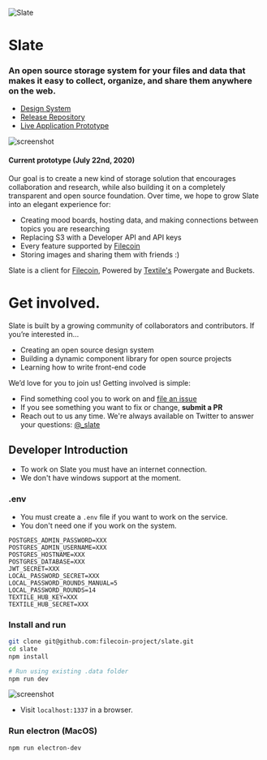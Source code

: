 ![Slate](https://user-images.githubusercontent.com/310223/88096926-48f21880-cb4c-11ea-803f-1984f4515651.png)

# Slate

### An open source storage system for your files and data that makes it easy to collect, organize, and share them anywhere on the web.

- [Design System](https://slate.host/_/system)
- [Release Repository](https://github.com/filecoin-project/slate-react-system)
- [Live Application Prototype](https://slate.host/_)

![screenshot](https://user-images.githubusercontent.com/310223/88253285-3a981f80-cc66-11ea-884b-e3b055f6bf46.png)

#### Current prototype (July 22nd, 2020)

Our goal is to create a new kind of storage solution that encourages collaboration and research, while also building it on a completely transparent and open source foundation. Over time, we hope to grow Slate into an elegant experience for:

- Creating mood boards, hosting data, and making connections between topics you are researching
- Replacing S3 with a Developer API and API keys
- Every feature supported by [Filecoin](https://filecoin.io)
- Storing images and sharing them with friends :)

Slate is a client for [Filecoin](https://filecoin.io), Powered by [Textile's](https://textile.io) Powergate and Buckets.

# Get involved.

Slate is built by a growing community of collaborators and contributors. If you’re interested in…

- Creating an open source design system
- Building a dynamic component library for open source projects
- Learning how to write front-end code

We’d love for you to join us! Getting involved is simple:

- Find something cool you to work on and [file an issue](https://github.com/filecoin-project/slate/issues)
- If you see something you want to fix or change, **submit a PR**
- Reach out to us any time. We're always available on Twitter to answer your questions: [@\_slate](https://www.twitter.com/_slate)

## Developer Introduction

- To work on Slate you must have an internet connection.
- We don't have windows support at the moment.

### .env

- You must create a `.env` file if you want to work on the service.
- You don't need one if you work on the system.

```
POSTGRES_ADMIN_PASSWORD=XXX
POSTGRES_ADMIN_USERNAME=XXX
POSTGRES_HOSTNAME=XXX
POSTGRES_DATABASE=XXX
JWT_SECRET=XXX
LOCAL_PASSWORD_SECRET=XXX
LOCAL_PASSWORD_ROUNDS_MANUAL=5
LOCAL_PASSWORD_ROUNDS=14
TEXTILE_HUB_KEY=XXX
TEXTILE_HUB_SECRET=XXX
```

### Install and run

```sh
git clone git@github.com:filecoin-project/slate.git
cd slate
npm install

# Run using existing .data folder
npm run dev
```

![screenshot](https://user-images.githubusercontent.com/310223/84878302-7d028700-b03e-11ea-82c4-c53dca9d7e65.png)

- Visit `localhost:1337` in a browser.

### Run electron (MacOS)

```sh
npm run electron-dev
```
